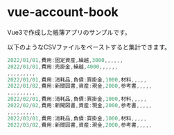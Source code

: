 # vue-account-book

Vue3で作成した帳簿アプリのサンプルです。

以下のようなCSVファイルをペーストすると集計できます。

```cs
2022/01/01,費用:固定資産,繰越,3000,,,,,,
2022/01/01,費用:売掛金,繰越,4000,,,,,,
,,,,,,,,,
2022/01/01,費用:消耗品,負債:買掛金,1000,材料,,,,,
2022/01/02,費用:新聞図書,資産:現金,2000,参考書,,,,,
,,,,,,,,,
2022/02/01,費用:消耗品,負債:買掛金,1000,材料,,,,,
2022/02/02,費用:新聞図書,資産:現金,2000,参考書,,,,,
,,,,,,,,,
2022/03/01,費用:消耗品,負債:買掛金,1000,材料,,,,,
2022/03/02,費用:新聞図書,資産:現金,2000,参考書,,,,,
```
